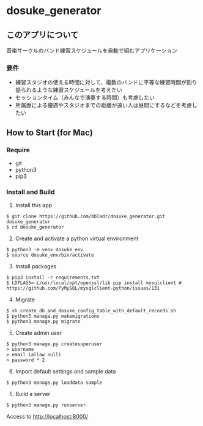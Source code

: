 # dosuke_generator

## このアプリについて
音楽サークルのバンド練習スケジュールを自動で組むアプリケーション

### 要件
- 練習スタジオの使える時間に対して、複数のバンドに平等な練習時間が割り振られるような練習スケジュールを考えたい
- セッションタイム（みんなで演奏する時間）も考慮したい
- 所属歴による優遇やスタジオまでの距離が遠い人は昼間にするなどを考慮したい

## How to Start (for Mac)
### Require
- git
- python3
- pip3

### Install and Build
1. Install this app
```
$ git clone https://github.com/bbladr/dosuke_generator.git dosuke_generator
$ cd dosuke_generator
```
2. Create and activate a python virtual environment
```
$ python3 -m venv dosuke_env
$ source dosuke_env/bin/activate 
```
3. Install packages
```
$ pip3 install -r requirements.txt
$ LDFLAGS=-L/usr/local/opt/openssl/lib pip install mysqlclient # https://github.com/PyMySQL/mysqlclient-python/issues/131
```
4. Migrate
```
$ sh create_db_and_dosuke_config_table_with_default_records.sh
$ python3 manage.py makemigrations
$ python3 manage.py migrate
```
5. Create admin user
```
$ python3 manage.py createsuperuser
> username
> email (allow null)
> password * 2
```
6. Import default settings and sample data
```
$ python3 manage.py loaddata sample
```
5. Build a server
```
$ python3 manage.py runserver
```

Access to [http://localhost:8000/](http://localhost:8000/)
